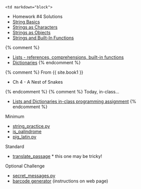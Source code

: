 	<td markdown="block">
* Homework #4 Solutions
* [String Basics](slides/06/strings.html)
* [Strings as Characters](slides/06/strings_as_list.html)
* [Strings as Objects](slides/06/strings_as_objects.html)
* [Strings and Built-In Functions](slides/06/strings_built_in_functions.html) 

{% comment %}
* [Lists - references, comprehensions, built-in functions](slides/06/lists-references-map.html)
* [Dictionaries](slides/06/dictionaries.html)
{% endcomment %}

</td>
{% comment %}
	<td markdown="block">
From {{ site.book1 }}

* Ch 4 - A Nest of Snakes
</td>
{% endcomment %}
	<td markdown="block">
    {% comment %}
Today, in-class…

* [Lists and Dictionaries in-class programming assignment](https://docs.google.com/a/nyu.edu/forms/d/17TW2NwN2guGO8vf7zSj4Lwp_kRIiOcFWouuXnhPN158/viewform)
    {% endcomment %}

<!--
* [](assignments/.html)
-->
Minimum

* [string_practice.py](assignments/hw06/string_practice.py) 
* [is_palindrome](assignments/hw06/is_palindrome.py)
* [pig_latin.py](assignments/hw06/pig_latin.py)

Standard

* [translate_passage](assignments/hw06/translate_passage.py) \* this one may be tricky!

Optional Challenge

* [secret_messages.py](assignments/hw06/secret_messages.py) 
* [barcode generator](assignments/hw06.html) (instructions on web page)
</td>

